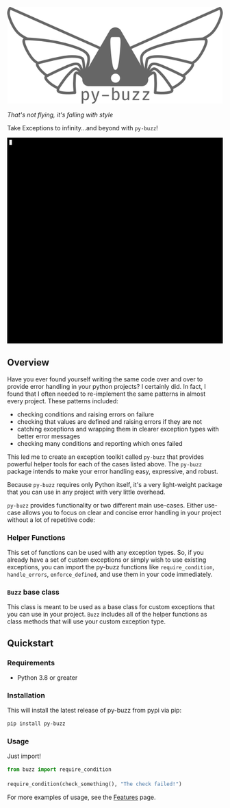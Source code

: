 ![py-buzz-logo](images/buzz-logo-text.png)

_That's not flying, it's falling with style_

Take Exceptions to infinity...and beyond with ``py-buzz``!

![py-buzz-demo](images/py-buzz.gif)


## Overview

Have you ever found yourself writing the same code over and over to provide error
handling in your python projects? I certainly did. In fact, I found that I often
needed to re-implement the same patterns in almost every project. These patterns
included:

* checking conditions and raising errors on failure
* checking that values are defined and raising errors if they are not
* catching exceptions and wrapping them in clearer exception types with better error
  messages
* checking many conditions and reporting which ones failed

This led me to create an exception toolkit called `py-buzz` that provides powerful
helper tools for each of the cases listed above. The `py-buzz` package intends to
make your error handling easy, expressive, and robust.

Because `py-buzz` requires only Python itself, it's a very light-weight package
that you can use in any project with very little overhead.

`py-buzz` provides functionality or two different main use-cases. Either use-case
allows you to focus on clear and concise error handling in your project without
a lot of repetitive code:

### Helper Functions

This set of functions can be used with any exception types. So, if you already
have a set of custom exceptions or simply wish to use existing exceptions, you can
import the py-buzz functions like `require_condition`, `handle_errors`, `enforce_defined`,
and use them in your code immediately.

### `Buzz` base class

This class is meant to be used as a base class for custom exceptions that you can use
in your project. `Buzz` includes all of the helper functions as class methods that will
use your custom exception type.



## Quickstart

### Requirements

* Python 3.8 or greater


### Installation

This will install the latest release of py-buzz from pypi via pip:

```bash
pip install py-buzz
```


### Usage

Just import!

```python
from buzz import require_condition

require_condition(check_something(), "The check failed!")
```

For more examples of usage, see the [Features](features.md) page.
